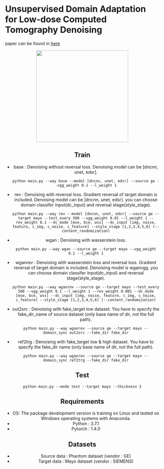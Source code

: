 # Unsupervised Domain Adaptation for Low-dose Computed Tomography Denoising
paper can be found in [here](https://ieeexplore.ieee.org/document/9969607)

<center>
<img 
     src="https://user-images.githubusercontent.com/33833333/223956344-700903ca-42e6-417e-a12e-18450e58f61c.jpg"
     height="300"
     weight="600"
     />
</cetner>
    
## Train
* base : Denoising without reversal loss. Denoising model can be [dncnn, unet, edsr].
    ``` 
    python main.py --way base --model [dncnn, unet, edsr] --source ge --vgg_weight 0.1 --l_weight 1
    ```
* rev : Denoising with reversal loss. Gradient reversal of target domain is included. Denoising model can be [dncnn, unet, edsr]. you can choose domain classifer input(dc_input) and reversal stage(style_stage).
    ```
    python main.py --way rev --model [dncnn, unet, edsr] --source ge --target mayo --test_every 500 --vgg_weight 0.01 --l_weight 1 --rev_weight 0.1 --dc_mode [mse, bce, wss] --dc_input [img, noise, feature, c_img, c_noise, c_feature] --style_stage [1,2,3,4,5,6] (--content_randomization)
    ```
* wgan : Denoising with wasserstein loss. 
    ```
    python main.py --way wgan --source ge --target mayo --vgg_weight 0.1 --l_weight 1
    ```
* wganrev : Denoising with wasserstein loss and reversal loss. Gradient reversal of target domain is included. Denoising model is wganvgg. you can choose domain classifer input(dc_input) and reversal stage(style_stage).
    ```
    python main.py --way wganrev --source ge --target mayo --test_every 500 --vgg_weight 0.1 --l_weight 1 --rev_weight 0.001 --dc_mode [mse, bce, wss] --dc_input [img, noise, feature, c_img, c_noise, c_feature] --style_stage [1,2,3,4,5,6] (--content_randomization)
    ```

* out2src : Denoising with fake_target low dataset. You have to specify the fake_dir_name of source dataset (only base name of dir, not the full path).
    ```
    python main.py --way wganrev --source ge --target mayo --domain_sync out2src --fake_dir fake_dir
    ```
* ref2trg : Denoising with fake_target low & high dataset. You have to specify the fake_dir name (only base name of dir, not the full path).
    ```
    python main.py --way wganrev --source ge --target mayo --domain_sync ref2trg --fake_dir fake_dir
    ```

## Test
```
python main.py --mode test --target mayo --thickness 3
```


## Requirements

* OS: The package development version is training on Linux and tested on Windows operating systems with Anaconda.
* Python : 3.7.1
* Pytorch : 1.4.0


## Datasets

* Source data : Phantom dataset (vendor : GE)
* Target data : Mayo dataset (vendor : SIEMENS)
